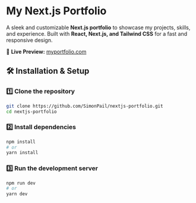 # My Next.js Portfolio

A sleek and customizable **Next.js portfolio** to showcase my projects, skills, and experience. Built with **React, Next.js, and Tailwind CSS** for a fast and responsive design.  

🚀 **Live Preview:** [myportfolio.com]([https://myportfolio.com](https://portfolio.simbl.dev/))

## 🛠 Installation & Setup


### 1️⃣ Clone the repository  
```sh
git clone https://github.com/SimonPail/nextjs-portfolio.git
cd nextjs-portfolio
```

### 2️⃣ Install dependencies
```sh
npm install
# or
yarn install
```

### 3️⃣ Run the development server
```sh
npm run dev
# or
yarn dev
```
